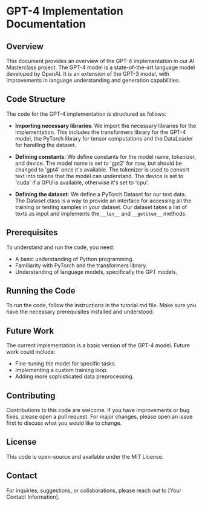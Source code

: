 # GPT-4 Implementation Documentation

## Overview

This document provides an overview of the GPT-4 implementation in our AI Masterclass project. The GPT-4 model is a state-of-the-art language model developed by OpenAI. It is an extension of the GPT-3 model, with improvements in language understanding and generation capabilities.

## Code Structure

The code for the GPT-4 implementation is structured as follows:

- **Importing necessary libraries**: We import the necessary libraries for the implementation. This includes the transformers library for the GPT-4 model, the PyTorch library for tensor computations and the DataLoader for handling the dataset.

- **Defining constants**: We define constants for the model name, tokenizer, and device. The model name is set to 'gpt2' for now, but should be changed to 'gpt4' once it's available. The tokenizer is used to convert text into tokens that the model can understand. The device is set to 'cuda' if a GPU is available, otherwise it's set to 'cpu'.

- **Defining the dataset**: We define a PyTorch Dataset for our text data. The Dataset class is a way to provide an interface for accessing all the training or testing samples in your dataset. Our dataset takes a list of texts as input and implements the `__len__` and `__getitem__` methods.

## Prerequisites

To understand and run the code, you need:

- A basic understanding of Python programming.
- Familiarity with PyTorch and the transformers library.
- Understanding of language models, specifically the GPT models.

## Running the Code

To run the code, follow the instructions in the tutorial.md file. Make sure you have the necessary prerequisites installed and understood.

## Future Work

The current implementation is a basic version of the GPT-4 model. Future work could include:

- Fine-tuning the model for specific tasks.
- Implementing a custom training loop.
- Adding more sophisticated data preprocessing.

## Contributing

Contributions to this code are welcome. If you have improvements or bug fixes, please open a pull request. For major changes, please open an issue first to discuss what you would like to change.

## License

This code is open-source and available under the MIT License.

## Contact

For inquiries, suggestions, or collaborations, please reach out to [Your Contact Information].
